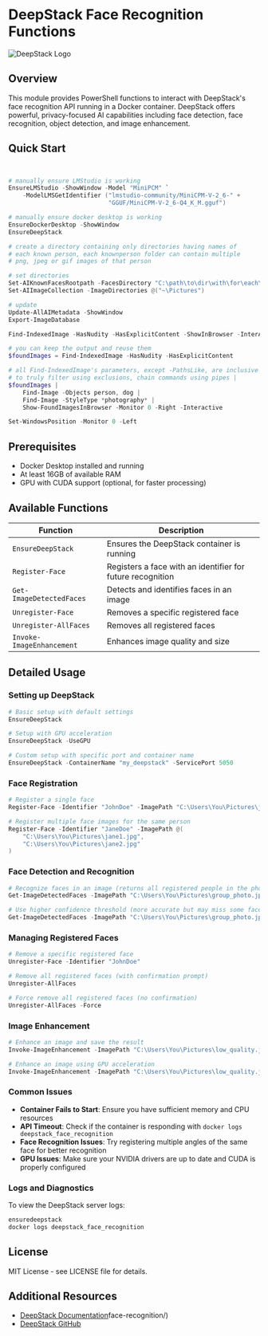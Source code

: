 # DeepStack Face Recognition Functions

![DeepStack Logo](https://deepstack.cc/static/img/logo.png)

## Overview

This module provides PowerShell functions to interact with DeepStack's face recognition API running in a Docker container. DeepStack offers powerful, privacy-focused AI capabilities including face detection, face recognition, object detection, and image enhancement.

## Quick Start

```powershell


# manually ensure LMStudio is working
EnsureLMStudio -ShowWindow -Model "MiniPCM" `
    -ModelLMSGetIdentifier ("lmstudio-community/MiniCPM-V-2_6-" +
                            "GGUF/MiniCPM-V-2_6-Q4_K_M.gguf")

# manually ensure docker desktop is working
EnsureDockerDesktop -ShowWindow
EnsureDeepStack

# create a directory containing only directories having names of
# each known person, each knownperson folder can contain multiple
# png, jpeg or gif images of that person

# set directories
Set-AIKnownFacesRootpath -FacesDirectory "C:\path\to\dir\with\for\each\person\a\directory\withmultipleiomages.jpg"
Set-AIImageCollection -ImageDirectories @("~\Pictures")

# update
Update-AllAIMetadata -ShowWindow
Export-ImageDatabase

Find-IndexedImage -HasNudity -HasExplicitContent -ShowInBrowser -InterActive

# you can keep the output and reuse them
$foundImages = Find-IndexedImage -HasNudity -HasExplicitContent

# all Find-IndexedImage's parameters, except -PathsLike, are inclusive
# to truly filter using exclusions, chain commands using pipes |
$foundImages |
    Find-Image -Objects person, dog |
    Find-Image -StyleType *photography* |
    Show-FoundImagesInBrowser -Monitor 0 -Right -Interactive

Set-WindowsPosition -Monitor 0 -Left

```

## Prerequisites

- Docker Desktop installed and running
- At least 16GB of available RAM
- GPU with CUDA support (optional, for faster processing)

## Available Functions

| Function                  | Description                                                |
| ------------------------- | ---------------------------------------------------------- |
| `EnsureDeepStack`         | Ensures the DeepStack container is running                 |
| `Register-Face`           | Registers a face with an identifier for future recognition |
| `Get-ImageDetectedFaces`  | Detects and identifies faces in an image                   |
| `Unregister-Face`         | Removes a specific registered face                         |
| `Unregister-AllFaces`     | Removes all registered faces                               |
| `Invoke-ImageEnhancement` | Enhances image quality and size                            |

## Detailed Usage

### Setting up DeepStack

```powershell
# Basic setup with default settings
EnsureDeepStack

# Setup with GPU acceleration
EnsureDeepStack -UseGPU

# Custom setup with specific port and container name
EnsureDeepStack -ContainerName "my_deepstack" -ServicePort 5050
```

### Face Registration

```powershell
# Register a single face
Register-Face -Identifier "JohnDoe" -ImagePath "C:\Users\You\Pictures\john.jpg"

# Register multiple face images for the same person
Register-Face -Identifier "JaneDoe" -ImagePath @(
    "C:\Users\You\Pictures\jane1.jpg",
    "C:\Users\You\Pictures\jane2.jpg"
)
```

### Face Detection and Recognition

```powershell
# Recognize faces in an image (returns all registered people in the photo)
Get-ImageDetectedFaces -ImagePath "C:\Users\You\Pictures\group_photo.jpg"

# Use higher confidence threshold (more accurate but may miss some faces)
Get-ImageDetectedFaces -ImagePath "C:\Users\You\Pictures\group_photo.jpg" -ConfidenceThreshold 0.7
```

### Managing Registered Faces

```powershell
# Remove a specific registered face
Unregister-Face -Identifier "JohnDoe"

# Remove all registered faces (with confirmation prompt)
Unregister-AllFaces

# Force remove all registered faces (no confirmation)
Unregister-AllFaces -Force
```

### Image Enhancement

```powershell
# Enhance an image and save the result
Invoke-ImageEnhancement -ImagePath "C:\Users\You\Pictures\low_quality.jpg" -OutputPath "C:\Users\You\Pictures\enhanced.jpg"

# Enhance an image using GPU acceleration
Invoke-ImageEnhancement -ImagePath "C:\Users\You\Pictures\low_quality.jpg" -UseGPU -OutputPath "C:\Users\You\Pictures\enhanced.jpg"
```

### Common Issues

- **Container Fails to Start**: Ensure you have sufficient memory and CPU resources
- **API Timeout**: Check if the container is responding with `docker logs deepstack_face_recognition`
- **Face Recognition Issues**: Try registering multiple angles of the same face for better recognition
- **GPU Issues**: Make sure your NVIDIA drivers are up to date and CUDA is properly configured

### Logs and Diagnostics

To view the DeepStack server logs:

```powershell
ensuredeepstack
docker logs deepstack_face_recognition
```

## License

MIT License - see LICENSE file for details.

## Additional Resources

- [DeepStack Documentation](https://docs.deepstack.cc/)face-recognition/)
- [DeepStack GitHub](https://github.com/johnolafenwa/DeepStack)
